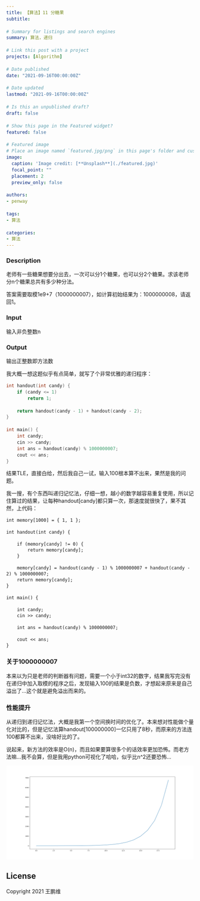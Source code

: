 ```yaml
---
title: 【算法】11 分糖果
subtitle: 

# Summary for listings and search engines
summary: 算法，递归

# Link this post with a project
projects: [Algorithm]

# Date published
date: "2021-09-16T00:00:00Z"

# Date updated
lastmod: "2021-09-16T00:00:00Z"

# Is this an unpublished draft?
draft: false

# Show this page in the Featured widget?
featured: false

# Featured image
# Place an image named `featured.jpg/png` in this page's folder and customize its options here.
image:
  caption: 'Image credit: [**Unsplash**](./featured.jpg)'
  focal_point: ""
  placement: 2
  preview_only: false

authors:
- penway

tags:
- 算法

categories:
- 算法
---
```


### Description

老师有一些糖果想要分出去，一次可以分1个糖果，也可以分2个糖果。求该老师分n个糖果总共有多少种分法。

答案需要取模1e9+7（1000000007），如计算初始结果为：1000000008，请返回1。

### Input

输入非负整数n

### Output

输出正整数即方法数



我大概一想这题似乎有点简单，就写了个非常优雅的递归程序：

```c++
int handout(int candy) {
	if (candy <= 1)
        return 1;
    
	return handout(candy - 1) + handout(candy - 2);
}

int main() {
	int candy;
	cin >> candy;
	int ans = handout(candy) % 1000000007;
	cout << ans;
}
```

结果TLE，直接白给，然后我自己一试，输入100根本算不出来，果然是我的问题。



我一搜，有个东西叫递归记忆法，仔细一想，越小的数字越容易重复使用，所以记住算过的结果，让每种handout[candy]都只算一次，那速度就很快了，果不其然，上代码：

```
int memory[1000] = { 1, 1 };

int handout(int candy) {
	
	if (memory[candy] != 0) {
		return memory[candy];
	}

	memory[candy] = handout(candy - 1) % 1000000007 + handout(candy - 2) % 1000000007;
	return memory[candy];
}

int main() {
	
	int candy;
	cin >> candy;

	int ans = handout(candy) % 1000000007;

	cout << ans;
}
```



### 关于1000000007

本来以为只是老师的判断器有问题，需要一个小于int32的数字，结果我写完没有在递归中加入取模的程序之后，发现输入100的结果是负数，才想起来原来是自己溢出了...这个就是避免溢出而来的。



### 性能提升

从递归到递归记忆法，大概是我第一个空间换时间的优化了。本来想对性能做个量化对比的，但是记忆法算handout[100000000]一亿只用了8秒，而原来的方法连100都算不出来，没啥好比的了。

说起来，新方法的效率是O(n)，而且如果要算很多个的话效率更加恐怖。而老方法嘛...我不会算，但是我用python可视化了哈哈，似乎比n^2还要恐怖...

![Figure_1](.\Figure_1.png)




## License

Copyright 2021 王鹏维